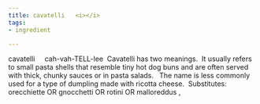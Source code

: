 ```yaml
---
title: cavatelli   <i></i>
tags:
- ingredient

---
```

cavatelli     cah-vah-TELL-lee  Cavatelli has two meanings.  It usually refers to small pasta shells that resemble tiny hot dog buns and are often served with thick, chunky sauces or in pasta salads.   The name is less commonly used for a type of dumpling made with ricotta cheese.  Substitutes:    orecchiette OR gnocchetti OR rotini OR malloreddus ,

